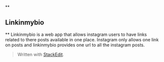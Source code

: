 **

## Linkinmybio

**
Linkinmybio is a web app that allows instagram users to have links related to there posts available in one place. Instagram only allows one link on posts and linkinmybio provides one url to all the instagram posts.

> Written with [StackEdit](https://stackedit.io/).
